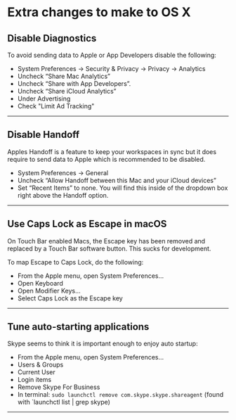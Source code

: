 # Extra changes to make to OS X


## Disable Diagnostics
To avoid sending data to Apple or App Developers disable the following:

* System Preferences → Security & Privacy → Privacy → Analytics
* Uncheck “Share Mac Analytics”
* Uncheck “Share with App Developers”.
* Uncheck “Share iCloud Analytics”
* Under Advertising
* Check "Limit Ad Tracking"

---

## Disable Handoff
Apples Handoff is a feature to keep your workspaces in sync but it does require to send data to Apple which is recommended to be disabled.

* System Preferences → General
* Uncheck “Allow Handoff between this Mac and your iCloud devices”
* Set “Recent Items” to none. You will find this inside of the dropdown box right above the Handoff option.

---

## Use Caps Lock as Escape in macOS
On Touch Bar enabled Macs, the Escape key has been removed and replaced by a Touch Bar software button. This sucks for development.

To map Escape to Caps Lock, do the following:

* From the Apple menu, open System Preferences…
* Open Keyboard
* Open Modifier Keys…
* Select Caps Lock as the Escape key

---

## Tune auto-starting applications
Skype seems to think it is important enough to enjoy auto startup:

* From the Apple menu, open System Preferences…
* Users & Groups
* Current User
* Login items
* Remove Skype For Business
* In terminal: `sudo launchctl remove com.skype.skype.shareagent`  (found with `launchctl list | grep skype)

---
